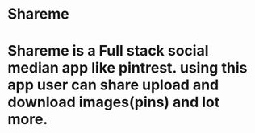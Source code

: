 # Shareme
<h1>
  Shareme is a Full stack social median app like pintrest.
  using this app user can share upload and download images(pins) and lot more.
</h1>
